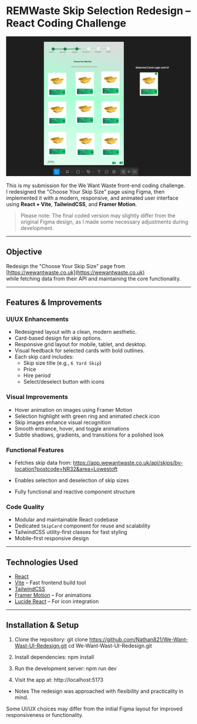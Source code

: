 # REMWaste Skip Selection Redesign – React Coding Challenge

![Figma Design Preview](./public/main.png)

This is my submission for the We Want Waste front-end coding challenge.  
I redesigned the "Choose Your Skip Size" page using Figma, then implemented it with a modern, responsive, and animated user interface using **React + Vite**, **TailwindCSS**, and **Framer Motion**.

> Please note: The final coded version may slightly differ from the original Figma design, as I made some necessary adjustments during development.

---

## Objective

Redesign the "Choose Your Skip Size" page from  
[https://wewantwaste.co.uk](https://wewantwaste.co.uk)  
while fetching data from their API and maintaining the core functionality.

---

## Features & Improvements

### UI/UX Enhancements

- Redesigned layout with a clean, modern aesthetic.
- Card-based design for skip options.
- Responsive grid layout for mobile, tablet, and desktop.
- Visual feedback for selected cards with bold outlines.
- Each skip card includes:
  - Skip size title (e.g., `6 Yard Skip`)
  - Price
  - Hire period
  - Select/deselect button with icons

### Visual Improvements

- Hover animation on images using Framer Motion
- Selection highlight with green ring and animated check icon
- Skip images enhance visual recognition
- Smooth entrance, hover, and toggle animations
- Subtle shadows, gradients, and transitions for a polished look

### Functional Features

- Fetches skip data from:
  https://app.wewantwaste.co.uk/api/skips/by-location?postcode=NR32&area=Lowestoft

- Enables selection and deselection of skip sizes
- Fully functional and reactive component structure

### Code Quality

- Modular and maintainable React codebase
- Dedicated `SkipCard` component for reuse and scalability
- TailwindCSS utility-first classes for fast styling
- Mobile-first responsive design

---

## Technologies Used

- [React](https://reactjs.org/)
- [Vite](https://vite.dev/) – Fast frontend build tool
- [TailwindCSS](https://tailwindcss.com/)
- [Framer Motion](https://www.framer.com/motion/) – For animations
- [Lucide React](https://lucide.dev/) – For icon integration

---

## Installation & Setup

1. Clone the repository:
   git clone https://github.com/Nathan821/We-Want-Wast-UI-Redesign.git
   cd We-Want-Wast-UI-Redesign.git

2. Install dependencies:
   npm install

3. Run the development server:
   npm run dev

4. Visit the app at:
   http://localhost:5173

- Notes
  The redesign was approached with flexibility and practicality in mind.

Some UI/UX choices may differ from the initial Figma layout for improved responsiveness or functionality.
